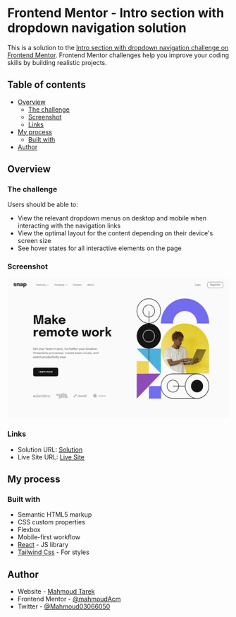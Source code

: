 # Frontend Mentor - Intro section with dropdown navigation solution

This is a solution to the [Intro section with dropdown navigation challenge on Frontend Mentor](https://www.frontendmentor.io/challenges/intro-section-with-dropdown-navigation-ryaPetHE5). Frontend Mentor challenges help you improve your coding skills by building realistic projects. 

## Table of contents

- [Overview](#overview)
  - [The challenge](#the-challenge)
  - [Screenshot](#screenshot)
  - [Links](#links)
- [My process](#my-process)
  - [Built with](#built-with)
- [Author](#author)

## Overview

### The challenge

Users should be able to:

- View the relevant dropdown menus on desktop and mobile when interacting with the navigation links
- View the optimal layout for the content depending on their device's screen size
- See hover states for all interactive elements on the page

### Screenshot

![](./design/screenshot.png)

### Links

- Solution URL: [Solution](https://github.com/mahmoudAcm/frontend-mentor/tree/master/intro-section-with-dropdown-navigation)
- Live Site URL: [Live Site](https://mahmoudacm.github.io/frontend-mentor/intro-section-with-dropdown-navigation/dist)

## My process

### Built with

- Semantic HTML5 markup
- CSS custom properties
- Flexbox
- Mobile-first workflow
- [React](https://reactjs.org/) - JS library
- [Tailwind Css](https://tailwindcss.com/) - For styles

## Author

- Website - [Mahmoud Tarek](https://portfolio-mahmoudtarek-bldai.vercel.app/)
- Frontend Mentor - [@mahmoudAcm](https://www.frontendmentor.io/profile/mahmoudAcm)
- Twitter - [@Mahmoud03066050](https://twitter.com/Mahmoud03066050)